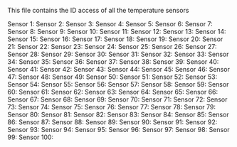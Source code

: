 This file contains the ID access of all the temperature sensors

Sensor 1:
Sensor 2:
Sensor 3:
Sensor 4:
Sensor 5:
Sensor 6:
Sensor 7:
Sensor 8:
Sensor 9:
Sensor 10:
Sensor 11:
Sensor 12:
Sensor 13:
Sensor 14:
Sensor 15:
Sensor 16:
Sensor 17:
Sensor 18:
Sensor 19:
Sensor 20:
Sensor 21:
Sensor 22:
Sensor 23:
Sensor 24:
Sensor 25:
Sensor 26:
Sensor 27:
Sensor 28:
Sensor 29:
Sensor 30:
Sensor 31:
Sensor 32:
Sensor 33:
Sensor 34:
Sensor 35:
Sensor 36:
Sensor 37:
Sensor 38:
Sensor 39:
Sensor 40:
Sensor 41:
Sensor 42:
Sensor 43:
Sensor 44:
Sensor 45:
Sensor 46:
Sensor 47:
Sensor 48:
Sensor 49:
Sensor 50:
Sensor 51:
Sensor 52:
Sensor 53:
Sensor 54:
Sensor 55:
Sensor 56:
Sensor 57:
Sensor 58:
Sensor 59:
Sensor 60:
Sensor 61:
Sensor 62:
Sensor 63:
Sensor 64:
Sensor 65:
Sensor 66:
Sensor 67:
Sensor 68:
Sensor 69:
Sensor 70:
Sensor 71:
Sensor 72:
Sensor 73:
Sensor 74:
Sensor 75:
Sensor 76:
Sensor 77:
Sensor 78:
Sensor 79:
Sensor 80:
Sensor 81:
Sensor 82:
Sensor 83:
Sensor 84:
Sensor 85:
Sensor 86:
Sensor 87:
Sensor 88:
Sensor 89:
Sensor 90:
Sensor 91:
Sensor 92:
Sensor 93:
Sensor 94:
Sensor 95:
Sensor 96:
Sensor 97:
Sensor 98:
Sensor 99:
Sensor 100: